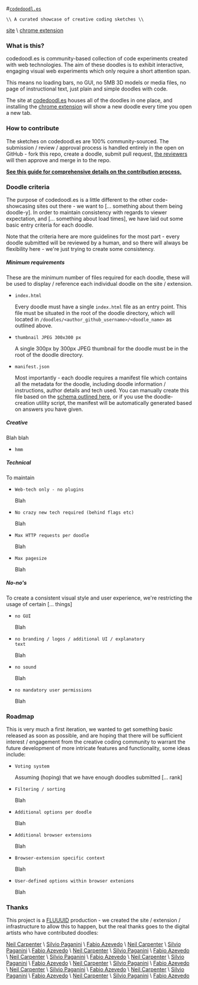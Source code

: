 #<code>[codedoodl.es](http://codedoodl.es)</code>

<code>\\\\ A curated showcase of creative coding sketches \\\\</code>

[site](http://codedoodl.es) \\ [chrome extension](http://codedoodl.es)

### What is this?

codedoodl.es is community-based collection of code experiments created with web technologies. The aim of these doodles is to exhibit interactive, engaging visual web experiments which only require a short attention span.

This means no loading bars, no GUI, no 5MB 3D models or media files, no page of instructional text, just plain and simple doodles with code.

The site at [codedoodl.es](http://codedoodl.es) houses all of the doodles in one place, and installing the [chrome extension](http://codedoodl.es) will show a new doodle every time you open a new tab.

### How to contribute

The sketches on codedoodl.es are 100% community-sourced. The submission / review / approval process is handled entirely in the open on GitHub - fork this repo, create a doodle, submit pull request, [the reviewers]() will then approve and merge in to the repo.

**[See this guide for comprehensive details on the contribution process.]()**

### Doodle criteria

The purpose of codedoodl.es is a little different to the other code-showcasing sites out there - we want to [... something about them being doodle-y]. In order to maintain consistency with regards to viewer expectation, and [... something about load times], we have laid out some basic entry criteria for each doodle.

Note that the criteria here are more guidelines for the most part - every doodle submitted will be reviewed by a human, and so there will always be flexibility here - we're just trying to create some consistency.

##### Minimum requirements

These are the minimum number of files required for each doodle, these will be used to display / reference each individual doodle on the site / extension.

* <code>index.html</code>

	Every doodle must have a single `index.html` file as an entry point. This file must be situated in the root of the doodle directory, which will located in `/doodles/<author_github_username>/<doodle_name>` as outlined above.

* <code>thumbnail JPEG 300x300 px</code>

	A single 300px by 300px JPEG thumbnail for the doodle must be in the root of the doodle directory.

* <code>manifest.json</code>

	Most importantly - each doodle requires a manifest file which contains all the metadata for the doodle, including doodle information / instructions, author details and tech used. You can manually create this file based on the [schema outlined here](here), or if you use the doodle-creation utility script, the manifest will be automatically generated based on answers you have given.

##### Creative

Blah blah

* <code>hmm</code>

##### Technical

To maintain

* <code>Web-tech only - no plugins</code>

	Blah

* <code>No crazy new tech required (behind flags etc)</code>

	Blah

* <code>Max HTTP requests per doodle</code>

	Blah

* <code>Max pagesize</code>

	Blah

##### No-no's

To create a consistent visual style and user experience, we're restricting the usage of certain [... things]

* <code>no GUI</code>

	Blah

* <code>no branding / logos / additional UI / explanatory text</code>

	Blah

* <code>no sound</code>

	Blah

* <code>no mandatory user permissions</code>

	Blah

### Roadmap

This is very much a first iteration, we wanted to get something basic released as soon as possible, and are hoping that there will be sufficient interest / engagement from the creative coding community to warrant the future development of more intricate features and functionality, some ideas include:

* <code>Voting system</code>

	Assuming (hoping) that we have enough doodles submitted [... rank]

* <code>Filtering / sorting</code>

	Blah

* <code>Additional options per doodle</code>

	Blah

* <code>Additional browser extensions</code>

	Blah

* <code>Browser-extension specific context</code>

	Blah

* <code>User-defined options within browser extenions</code>

	Blah

### Thanks

This project is a [FLUUUID](http://FLUUU.ID) production - we created the site / extension / infrastructure to allow this to happen, but the real thanks goes to the digital artists who have contributed doodles:

[Neil Carpenter](http://neilcarpenter.com) \\ [Silvio Paganini]() \\ [Fabio Azevedo]() \\ [Neil Carpenter](http://neilcarpenter.com) \\ [Silvio Paganini]() \\ [Fabio Azevedo]() \\ [Neil Carpenter](http://neilcarpenter.com) \\ [Silvio Paganini]() \\ [Fabio Azevedo]() \\ [Neil Carpenter](http://neilcarpenter.com) \\ [Silvio Paganini]() \\ [Fabio Azevedo]() \\ [Neil Carpenter](http://neilcarpenter.com) \\ [Silvio Paganini]() \\ [Fabio Azevedo]() \\ [Neil Carpenter](http://neilcarpenter.com) \\ [Silvio Paganini]() \\ [Fabio Azevedo]() \\ [Neil Carpenter](http://neilcarpenter.com) \\ [Silvio Paganini]() \\ [Fabio Azevedo]() \\ [Neil Carpenter](http://neilcarpenter.com) \\ [Silvio Paganini]() \\ [Fabio Azevedo]() \\ [Neil Carpenter](http://neilcarpenter.com) \\ [Silvio Paganini]() \\ [Fabio Azevedo]()
